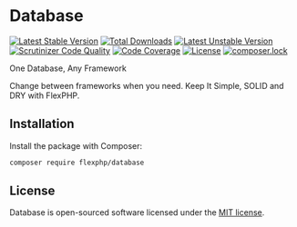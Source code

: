 # Database

[![Latest Stable Version](https://poser.pugx.org/flexphp/database/v/stable)](https://packagist.org/packages/flexphp/database)
[![Total Downloads](https://poser.pugx.org/flexphp/database/downloads)](https://packagist.org/packages/flexphp/database)
[![Latest Unstable Version](https://poser.pugx.org/flexphp/database/v/unstable)](https://packagist.org/packages/flexphp/database)
[![Scrutinizer Code Quality](https://scrutinizer-ci.com/g/flexphp/flex-database/badges/quality-score.png)](https://scrutinizer-ci.com/g/flexphp/database)
[![Code Coverage](https://scrutinizer-ci.com/g/flexphp/flex-database/badges/coverage.png)](https://scrutinizer-ci.com/g/flexphp/flex-database)
[![License](https://poser.pugx.org/flexphp/database/license)](https://packagist.org/packages/flexphp/database)
[![composer.lock](https://poser.pugx.org/flexphp/database/composerlock)](https://packagist.org/packages/flexphp/database)

One Database, Any Framework

Change between frameworks when you need. Keep It Simple, SOLID and DRY with FlexPHP.

## Installation

Install the package with Composer:

```bash
composer require flexphp/database
```

## License

Database is open-sourced software licensed under the [MIT license](https://opensource.org/licenses/MIT).
